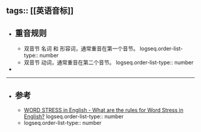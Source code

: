 tags:: [[英语音标]]
---

- ## 重音规则
	- 双音节 名词 和 形容词，通常重音在第一个音节。
	  logseq.order-list-type:: number
	- 双音节 动词，通常重音在第二个音节。
	  logseq.order-list-type:: number
-
- ---
- ## 参考
	- [WORD STRESS in English - What are the rules for Word Stress in English?](https://www.youtube.com/watch?v=hRJm8ulfAWs)
	  logseq.order-list-type:: number
	- logseq.order-list-type:: number